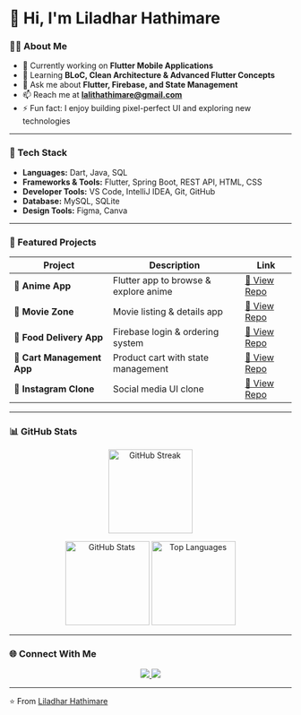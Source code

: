 # 👋 Hi, I'm Liladhar Hathimare  

### 👨‍💻 About Me  
- 🔭 Currently working on **Flutter Mobile Applications**  
- 🌱 Learning **BLoC, Clean Architecture & Advanced Flutter Concepts**  
- 💬 Ask me about **Flutter, Firebase, and State Management**  
- 📫 Reach me at **lalithathimare@gmail.com**  
- ⚡ Fun fact: I enjoy building pixel-perfect UI and exploring new technologies  

---

### 🚀 Tech Stack  
- **Languages:** Dart, Java, SQL  
- **Frameworks & Tools:** Flutter, Spring Boot, REST API, HTML, CSS  
- **Developer Tools:** VS Code, IntelliJ IDEA, Git, GitHub  
- **Database:** MySQL, SQLite  
- **Design Tools:** Figma, Canva  

---

### 📌 Featured Projects  

| Project | Description | Link |
|---------|-------------|------|
| 🍜 **Anime App** | Flutter app to browse & explore anime | [🔗 View Repo](https://github.com/liladharhathimare/Anime-App) |
| 🎥 **Movie Zone** | Movie listing & details app | [🔗 View Repo](https://github.com/liladharhathimare/movie_zone) |
| 🍔 **Food Delivery App** | Firebase login & ordering system | [🔗 View Repo](https://github.com/liladharhathimare/Food-App) |
| 🛒 **Cart Management App** | Product cart with state management | [🔗 View Repo](https://github.com/liladharhathimare/Cart-Management-App) |
| 📸 **Instagram Clone** | Social media UI clone | [🔗 View Repo](https://github.com/liladharhathimare/Instagram-clone) |

---

### 📊 GitHub Stats  

<p align="center">
  <img src="https://github-readme-streak-stats.herokuapp.com/?user=liladharhathimare&theme=tokyonight&hide_border=true" height="150" alt="GitHub Streak"/>
</p>

<p align="center">
  <img src="https://github-readme-stats.vercel.app/api?username=liladharhathimare&show_icons=true&theme=tokyonight&hide_border=true" height="150" alt="GitHub Stats"/>
  <img src="https://github-readme-stats.vercel.app/api/top-langs/?username=liladharhathimare&layout=compact&theme=tokyonight&hide_border=true" height="150" alt="Top Languages"/>
</p>

---

### 🌐 Connect With Me  

<p align="center">
  <a href="https://www.linkedin.com/in/liladhar-hathimare-215978298/" target="_blank">
    <img src="https://img.shields.io/badge/LINKEDIN-%230077B5.svg?style=for-the-badge&logo=linkedin&logoColor=white"/>
  </a>
  <a href="mailto:lalithathimare@gmail.com">
    <img src="https://img.shields.io/badge/EMAIL-D14836?style=for-the-badge&logo=gmail&logoColor=white"/>
  </a>
</p>

---
⭐ From [Liladhar Hathimare](https://github.com/liladharhathimare)  



